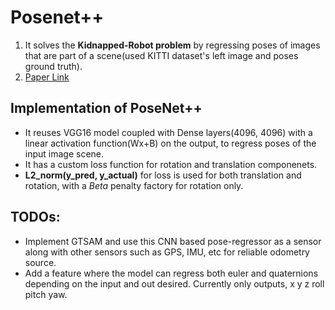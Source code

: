 # Posenet++
1. It solves the **Kidnapped-Robot problem** by regressing poses of images that are part of a scene(used KITTI dataset's left image and poses ground truth).
2. [Paper Link](https://posenet-mobile-robot.github.io/etc/Team%2016%20-%20ROB%20530.pdf)
## Implementation of PoseNet++
* It reuses VGG16 model coupled with Dense layers(4096, 4096) with a linear activation function(Wx+B) on the output, to regress poses of the input image scene.
* It has a custom loss function for rotation and translation componenets.
* **L2_norm(y_pred, y_actual)** for loss is used for both translation and rotation, with a _Beta_ penalty factory for rotation only.

## TODOs:
* Implement GTSAM and use this CNN based pose-regressor as a sensor along with other sensors such as GPS, IMU, etc for reliable odometry source.
* Add a feature where the model can regress both euler and quaternions depending on the input and out desired. Currently only outputs, x y z roll pitch yaw.
